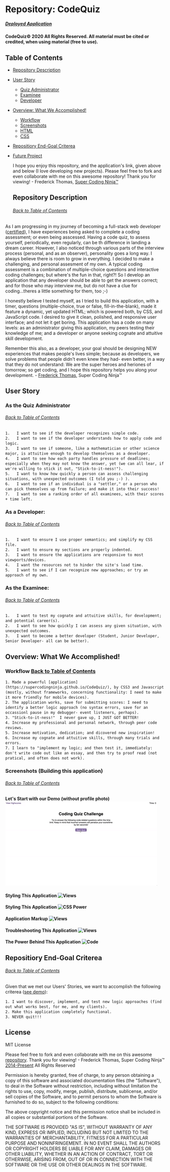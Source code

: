 # Repository: CodeQuiz
##### [Deployed Application](https://supercodingninja.github.io/CodeQuiz/)

#### CodeQuiz© 2020 All Rights Reserved.  All material must be cited or credited, when using material (free to use).

## Table of Contents
* [Repository Description](#Repository-Description)
* [User Story](#User-Story)
    * [Quiz Administrator](#Examiner)
    * [Examinee](#Examinee)
    * [Developer](#Developer)
* [Overview: What We Accomplished!](#Overview)
    * [Workflow](#Workflow)
    * [Screenshots](#Screenshots)
    * [HTML](#HTML)
    * [CSS](#CSS)
* [Repositiory End-Goal Criterea](#Criterea)
* [Future Project](#Future-Project)

    I hope you enjoy this repository, and the application's link, given above and below (I love developing new projects).  Please feel free to fork and even collaborate with me on this awesome repository!  Thank you for viewing! - Frederick Thomas, [Super Coding Ninja™](https://github.com/supercodingninja)

    ## Repository Description
    ###### [Back to Table of Contents](#Table-of-Contents)
As I am progressing in my journey of becoming a full-stack web developer ([certified](https://bootcamp.uw.edu/coding/landing/?psna=3&psnac=3&s=Google-Brand&msg_cv_scta=4&msg_cv_stbn=1&msg_cv_fcta=1&fqvar1=3&pkw=uw%20coding%20bootcamp&pcrid=463279349731&pmt=e&utm_source=google&utm_medium=cpc&utm_campaign=GGL%7CUNIVERSITY-OF-WASHINGTON%7CSEM%7CCODING%7C-%7COFL%7CTIER-1%7CALL%7CBRD%7CEXACT%7CCore%7CBootcamp&utm_term=uw%20coding%20bootcamp&s=google&k=uw%20coding%20bootcamp&utm_adgroupid=112635573270&utm_locationphysicalms=9033421&utm_matchtype=e&utm_network=g&utm_device=c&utm_content=463279349731&utm_placement=&gclid=EAIaIQobChMI-bvnhMug7gIV2iCtBh0LcQHMEAAYASAAEgIAwfD_BwE&gclsrc=aw.ds)), I have experiences being asked to complete a coding assessment; or even being asscessed.  Having a code quiz, to assess yourself, periodically, even regularly, can be th difference in landing a dream career.  However, I also noticed through various parts of the interview process (personal, and as an observer), personality goes a long way.   I always believe there is room to grow in everything.  I decided to make a challenging, and personal assesment of my own.  A typical coding assessment is a combination of multiple-choice questions and interactive coding challenges; but where's the fun in that, right?!  So I develop an application that any developer should be able to get the answers correct; and for those who may interview me, but do not have a clue for coding...theres a little something for them, too ;-)

I honestly believe I tested myself, as I tried to build this application, with a timer, questions (multiple-choice, true or false, fill-in-the-blank), made it feature a dynamic, yet updated HTML; which is powered both, by CSS, and JavaScript code. I desired to give it clean, polished, and responsive user interface; and not let it get boring. This application has a code on many levels: as an administrator giving this application, my peers testing their knowledge of me; and a developer or anyone seeking cognate and attuitive skill development.

Remember this also, as a developer, your goal should be designing NEW experiences that makes people's lives simple; because as developers, we solve problems that people didn't even knew they had- even better, in a way that they do not understand: We are the super heroes and heriones of tomorrow; so get coding, and I hope this repository helps you along your development. - [Frederick Thomas](https://www.linkedin.com/in/discoverfrederickthomas/), Super Coding Ninja™

## User Story
### As the Quiz Administrator
###### [Back to Table of Contents](#Table-of-Contents)
    1.   I want to see if the developer recognizes simple code.
    2.   I want to see if the developer understands how to apply code and logic.
    3.   I want to see if someone, like a mathematician or other science major, is attuitive enough to develop themselves as a developer.
    4.   I want to see how each party handles pressure of deadlines; especially when they may not know the answer, yet (we can all lear, if we're willing to stick it out, "Stick-to-it-ness!").
    5.   I want to know how quickly a person can assess challenging situations, with unexpected outcomes (I told you ;-) ).
    6.   I want to see if an individual is a "settler," or a person who can pick themselves up from failure; and make it into their success!
    7.   I want to see a ranking order of all examinees, with their scores + time left.

### As a Developer:
###### [Back to Table of Contents](#Table-of-Contents)
    1.   I want to ensure I use proper semantics; and simplify my CSS file.
    2.   I want to ensure my sections are properly indented.
    3.   I want to ensure the applications are responsive to most viewports/devices.
    4.   I want the resources not to hinder the site's load time.
    5.   I want to see if I can recognize new approaches; or try an approach of my own.

### As the Examinee:
###### [Back to Table of Contents](#Table-of-Contents)
    1.   I want to test my cognate and attuitive skills, for development; and potential career(s).
    2.   I want to see how quickly I can assess any given situation, with unexpected outcomes.
    3.   I want to become a better developer (Student, Junior Developer, Senior Developer- all can be better).

    
## Overview: What We Accomplished!
### Workflow [Back to Table of Contents](#Table-of-Contents)
    1. Made a powerful [application](https://supercodingninja.github.io/CodeQuiz/), by CSS3 and Javascript (mostly, without frameworks, concerning functionality: I need to make it more friendly for mobile devices).
    2. The application works, save for submitting scores: I need to identify a better logic approach (no syntax errors, save for an occassionl pause in my debugger- event listeners, perhaps).
    3. "Stick-to-it-ness!"  I never gave up, I JUST GOT BETTER!
    4. Increase my professional and personal network, through peer code reviews.
    5. Increase motivation, dedication; and dicovered new inspiration!
    6. Increase my cognate and attuitive skills, through many trials and errors.
    7. I learn to "implement my logic; and then test it, immediately: don't write code out like an essay, and then try to proof read (not pratical, and often does not work).

### Screenshots (Building this application)
###### [Back to Table of Contents](#Table-of-Contents)
#### Let's Start with our  Demo (without profile photo) ![Demo](Assets/Media/web_api_demo.gif)
#### Styling This Application ![Views]((Assets/Media/screenshots/stylesView/style.png;Assets/Media/screenshots/stylesView/style2.png;Assets/Media/screenshots/stylesView/style3.png;Assets/Media/screenshots/stylesView/style4.png;Assets/Media/screenshots/stylesView/style5.png;Assets/Media/screenshots/stylesView/style6.png))
#### Styling This Application ![CSS Power]((Assets/Media/screenshots/CSSpower/CSS3.png);(Assets/Media/screenshots/CSSpower/CSS3_2.png;Assets/Media/screenshots/CSSpower/CSS3_3.png;Assets/Media/screenshots/CSSpower/CSS3_4.png;Assets/Media/screenshots/CSSpower/CSS3_5.png;Assets/Media/screenshots/CSSpower/CSS3_6.png))
#### Application Markup ![Views]((Assets/Media/screenshots/html5Code/doc.png;Assets/Media/screenshots/html5Code/doc2.png;Assets/Media/screenshots/html5Code/doc3.png))
#### Troubleshooting This Application ![Views]((Assets/Media/screenshots/troubleshooting/ts.png;Assets/Media/screenshots/troubleshooting/ts2.png))
#### The Power Behind This Application ![Code]((Assets/Media/screenshots/JSpower/JS.png;Assets/Media/screenshots/JSpower/JS2.png;Assets/Media/screenshots/JSpower/JS3.png;Assets/Media/screenshots/JSpower/JS4.png;Assets/Media/screenshots/JSpower/JS5.png))

    
## Repositiory End-Goal Criterea
###### [Back to Table of Contents](#Table-of-Contents)
Given that we met our Users' Stories, we want to accomplish the following criterea ([see demo](docs/Demo/cssDemo.gif)):

    1. I want to discover, implement, and test new logic approaches (find out what works best, for me, and my clients).
    2. Make this application completely functional.
    3. NEVER quit!!!

## License
MIT License

Please feel free to fork and even collaborate with me on this awesome [repository](https://github.com/supercodingninja/CodeQuiz ).  Thank you for viewing! - Frederick Thomas, Super Coding Ninja™ [2014-Present](https://supercodingninja.github.io/) All Rights Reserved

Permission is hereby granted, free of charge, to any person obtaining a copy of this software and associated documentation files (the "Software"), to deal in the Software without restriction, including without limitation the rights to use, copy, modify, merge, publish, distribute, sublicense, and/or sell copies of the Software, and to permit persons to whom the Software is furnished to do so, subject to the following conditions:

The above copyright notice and this permission notice shall be included in all copies or substantial portions of the Software.

THE SOFTWARE IS PROVIDED "AS IS", WITHOUT WARRANTY OF ANY KIND, EXPRESS OR IMPLIED, INCLUDING BUT NOT LIMITED TO THE WARRANTIES OF MERCHANTABILITY, FITNESS FOR A PARTICULAR PURPOSE AND NONINFRINGEMENT. IN NO EVENT SHALL THE AUTHORS OR COPYRIGHT HOLDERS BE LIABLE FOR ANY CLAIM, DAMAGES OR OTHER LIABILITY, WHETHER IN AN ACTION OF CONTRACT, TORT OR OTHERWISE, ARISING FROM, OUT OF OR IN CONNECTION WITH THE SOFTWARE OR THE USE OR OTHER DEALINGS IN THE SOFTWARE.
